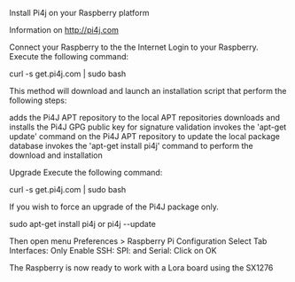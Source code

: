 Install Pi4j on your Raspberry platform

Information on http://pi4j.com

Connect your Raspberry to the the Internet
Login to your Raspberry.
Execute the following command:

curl -s get.pi4j.com | sudo bash

This method will download and launch an installation script that perform the following steps:

adds the Pi4J APT repository to the local APT repositories
downloads and installs the Pi4J GPG public key for signature validation
invokes the 'apt-get update' command on the Pi4J APT repository to update the local package database
invokes the 'apt-get install pi4j' command to perform the download and installation


Upgrade
Execute the following command:

curl -s get.pi4j.com | sudo bash

If you wish to force an upgrade of the Pi4J package only.

sudo apt-get install pi4j or pi4j --update

Then open menu Preferences > Raspberry Pi Configuration
Select Tab Interfaces:
Only Enable SSH:  SPI: and Serial:
Click on OK

The Raspberry is now ready to work with a Lora board using the SX1276